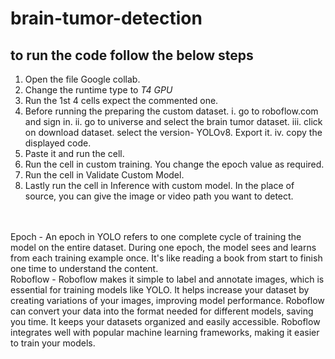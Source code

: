 # brain-tumor-detection
## to run the code follow the below steps
1. Open the file Google collab.
2. Change the runtime type to *T4 GPU*
3. Run the 1st 4 cells expect the commented one.
4. Before running the preparing the custom dataset. 
     i. go to roboflow.com and sign in.
     ii. go to universe and select the brain tumor dataset.
     iii. click on download dataset. select the version- YOLOv8. Export it.
     iv. copy the displayed code.
5. Paste it and run the cell.
6. Run the cell in custom training. You change the epoch value as required.
7. Run the cell in Validate Custom Model.
8. Lastly run the cell in Inference with custom model. In the place of source, you can give the image or video path you want to detect.
<br>
<br>
Epoch - An epoch in YOLO refers to one complete cycle of training the model on the entire dataset. During one epoch, the model sees and learns from each training example once. It's like reading a book from start to finish one time to understand the content.
<br>
Roboflow - Roboflow makes it simple to label and annotate images, which is essential for training models like YOLO. It helps increase your dataset by creating variations of your images, improving model performance. Roboflow can convert your data into the format needed for different models, saving you time. It keeps your datasets organized and easily accessible. Roboflow integrates well with popular machine learning frameworks, making it easier to train your models.

